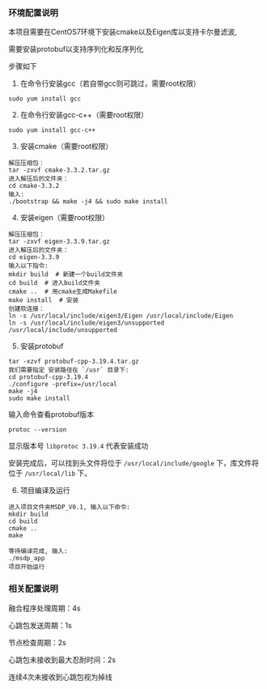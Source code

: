 ### 环境配置说明
本项目需要在CentOS7环境下安装cmake以及Eigen库以支持卡尔曼滤波, 

需要安装protobuf以支持序列化和反序列化

步骤如下

1. 在命令行安装gcc（若自带gcc则可跳过，需要root权限）
```
sudo yum install gcc
```

2. 在命令行安装gcc-c++（需要root权限）
```
sudo yum install gcc-c++
```

3. 安装cmake（需要root权限）
```
解压压缩包：
tar -zxvf cmake-3.3.2.tar.gz 
进入解压后的文件夹：
cd cmake-3.3.2
输入:
./bootstrap && make -j4 && sudo make install
```

4. 安装eigen（需要root权限）
```
解压压缩包：
tar -zxvf eigen-3.3.9.tar.gz 
进入解压后的文件夹：
cd eigen-3.3.9
输入以下指令:
mkdir build  # 新建一个build文件夹
cd build  # 进入build文件夹
cmake ..  # 用cmake生成Makefile
make install  # 安装
创建软连接：
ln -s /usr/local/include/eigen3/Eigen /usr/local/include/Eigen
ln -s /usr/local/include/eigen3/unsupported /usr/local/include/unsupported 
```

5. 安装protobuf
```
tar -xzvf protobuf-cpp-3.19.4.tar.gz
我们需要指定 安装路径在 `/usr` 目录下:
cd protobuf-cpp-3.19.4
./configure -prefix=/usr/local
make -j4 
sudo make install
```

输入命令查看protobuf版本
```
protoc --version
```
显示版本号 `libprotoc 3.19.4` 代表安装成功

安装完成后，可以找到头文件将位于 `/usr/local/include/google` 下，库文件将位于 `/usr/local/lib` 下。

6. 项目编译及运行
```
进入项目文件夹MSDP_V0.1, 输入以下命令: 
mkdir build
cd build
cmake ..
make

等待编译完成, 输入: 
./msdp_app
项目开始运行
```

### 相关配置说明
融合程序处理周期：4s

心跳包发送周期：1s

节点检查周期：2s

心跳包未接收到最大忍耐时间：2s

连续4次未接收到心跳包视为掉线